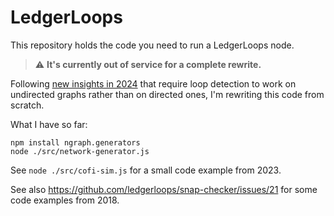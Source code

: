 # LedgerLoops

This repository holds the code you need to run a LedgerLoops node.

> :warning: **It's currently out of service for a complete rewrite.**

Following [new insights in 2024](https://github.com/ledgerloops/ledgerloops.com/issues/92)
that require loop detection to work on undirected graphs rather than on directed ones,
I'm rewriting this code from scratch.

What I have so far:

```
npm install ngraph.generators
node ./src/network-generator.js
```


See `node ./src/cofi-sim.js` for a small code example from 2023.

See also https://github.com/ledgerloops/snap-checker/issues/21 for some code examples from 2018.